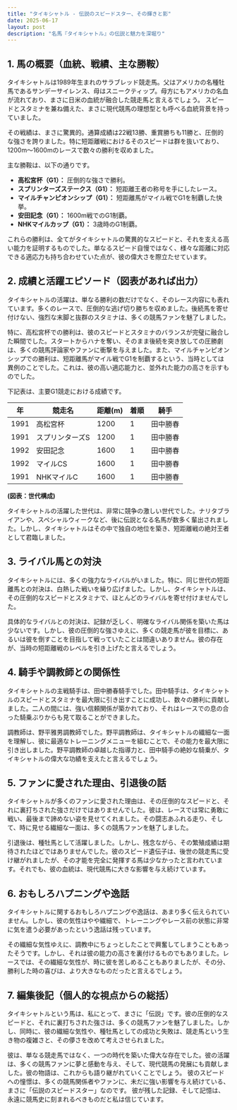 ```yaml
---
title: "タイキシャトル - 伝説のスピードスター、その輝きと影"
date: 2025-06-17
layout: post
description: "名馬『タイキシャトル』の伝説と魅力を深堀り"
---
```


## 1. 馬の概要（血統、戦績、主な勝鞍）

タイキシャトルは1989年生まれのサラブレッド競走馬。父はアメリカの名種牡馬であるサンデーサイレンス、母はスニークティップ。母方にもアメリカの名血が流れており、まさに日米の血統が融合した競走馬と言えるでしょう。  スピードとスタミナを兼ね備えた、まさに現代競馬の理想型とも呼べる血統背景を持っていました。

その戦績は、まさに驚異的。通算成績は22戦13勝、重賞勝ちも11勝と、圧倒的な強さを誇りました。特に短距離戦におけるそのスピードは群を抜いており、1200m〜1600mのレースで数々の勝利を収めました。

主な勝鞍は、以下の通りです。

* **高松宮杯（G1）：** 圧倒的な強さで勝利。
* **スプリンターズステークス（G1）：**  短距離王者の称号を手にしたレース。
* **マイルチャンピオンシップ（G1）：** 短距離馬がマイル戦でG1を制覇した快挙。
* **安田記念（G1）：**  1600m戦でのG1制覇。
* **NHKマイルカップ（G1）：** 3歳時のG1制覇。


これらの勝利は、全てがタイキシャトルの驚異的なスピードと、それを支える高い能力を証明するものでした。単なるスピード自慢ではなく、様々な距離に対応できる適応力も持ち合わせていた点が、彼の偉大さを際立たせています。


## 2. 成績と活躍エピソード（図表があれば出力）

タイキシャトルの活躍は、単なる勝利の数だけでなく、そのレース内容にも表れています。多くのレースで、圧倒的な逃げ切り勝ちを収めました。後続馬を寄せ付けない、強烈な末脚と抜群のスタミナは、多くの競馬ファンを魅了しました。

特に、高松宮杯での勝利は、彼のスピードとスタミナのバランスが完璧に融合した瞬間でした。スタートからハナを奪い、そのまま後続を突き放しての圧勝劇は、多くの競馬評論家やファンに衝撃を与えました。また、マイルチャンピオンシップでの勝利は、短距離馬がマイル戦でG1を制覇するという、当時としては異例のことでした。これは、彼の高い適応能力と、並外れた能力の高さを示すものでした。

下記表は、主要G1競走における成績です。

| 年 | 競走名          | 距離(m) | 着順 | 騎手     |
|---|-----------------|-----------|-------|-----------|
| 1991 | 高松宮杯        | 1200      | 1     | 田中勝春 |
| 1991 | スプリンターズS | 1200      | 1     | 田中勝春 |
| 1992 | 安田記念        | 1600      | 1     | 田中勝春 |
| 1992 | マイルCS       | 1600      | 1     | 田中勝春 |
| 1991 | NHKマイルC      | 1600      | 1     | 田中勝春 |


**(図表：世代構成)**

タイキシャトルの活躍した世代は、非常に競争の激しい世代でした。ナリタブライアンや、スペシャルウィークなど、後に伝説となる名馬が数多く輩出されました。しかし、タイキシャトルはその中で独自の地位を築き、短距離戦の絶対王者として君臨しました。


## 3. ライバル馬との対決

タイキシャトルには、多くの強力なライバルがいました。特に、同じ世代の短距離馬との対決は、白熱した戦いを繰り広げました。しかし、タイキシャトルは、その圧倒的なスピードとスタミナで、ほとんどのライバルを寄せ付けませんでした。

具体的なライバルとの対決は、記録が乏しく、明確なライバル関係を築いた馬は少ないです。しかし、彼の圧倒的な強さゆえに、多くの競走馬が彼を目標に、あるいは彼を倒すことを目指して戦っていたことは間違いありません。彼の存在が、当時の短距離戦のレベルを引き上げたと言えるでしょう。


## 4. 騎手や調教師との関係性

タイキシャトルの主戦騎手は、田中勝春騎手でした。田中騎手は、タイキシャトルのスピードとスタミナを最大限に引き出すことに成功し、数々の勝利に貢献しました。二人の間には、強い信頼関係が築かれており、それはレースでの息の合った騎乗ぶりからも見て取ることができました。

調教師は、野平雅男調教師でした。野平調教師は、タイキシャトルの繊細な一面を理解し、彼に最適なトレーニングメニューを組むことで、その能力を最大限に引き出しました。野平調教師の卓越した指導力と、田中騎手の絶妙な騎乗が、タイキシャトルの偉大な功績を支えたと言えるでしょう。


## 5. ファンに愛された理由、引退後の話

タイキシャトルが多くのファンに愛された理由は、その圧倒的なスピードと、それに裏打ちされた強さだけではありませんでした。彼は、レースでは常に勇敢に戦い、最後まで諦めない姿を見せてくれました。その闘志あふれる走り、そして、時に見せる繊細な一面は、多くの競馬ファンを魅了しました。

引退後は、種牡馬として活躍しました。しかし、残念ながら、その繁殖成績は期待されたほどではありませんでした。彼のスピード遺伝子は、後世の競走馬に受け継がれましたが、その才能を完全に発揮する馬は少なかったと言われています。それでも、彼の血統は、現代競馬に大きな影響を与え続けています。


## 6. おもしろハプニングや逸話

タイキシャトルに関するおもしろハプニングや逸話は、あまり多く伝えられていません。しかし、彼の気性はやや繊細で、トレーニングやレース前の状態に非常に気を遣う必要があったという逸話は残っています。

その繊細な気性ゆえに、調教中にちょっとしたことで興奮してしまうこともあったそうです。しかし、それは彼の能力の高さを裏付けるものでもありました。レースでは、その繊細な気性が、時に彼を苦しめることもありましたが、その分、勝利した時の喜びは、より大きなものだったと言えるでしょう。


## 7. 編集後記（個人的な視点からの総括）

タイキシャトルという馬は、私にとって、まさに「伝説」です。彼の圧倒的なスピードと、それに裏打ちされた強さは、多くの競馬ファンを魅了しました。しかし、同時に、彼の繊細な気性や、種牡馬としての成功と失敗は、競走馬という生き物の複雑さと、その儚さを改めて考えさせられました。

彼は、単なる競走馬ではなく、一つの時代を築いた偉大な存在でした。彼の活躍は、多くの競馬ファンに夢と感動を与え、そして、現代競馬の発展にも貢献しました。彼の物語は、これからも語り継がれていくことでしょう。  彼のスピードへの憧憬は、多くの競馬関係者やファンに、未だに強い影響を与え続けている、まさに「伝説のスピードスター」なのです。  彼が残した記録、そして記憶は、永遠に競馬史に刻まれるべきものだと私は信じています。
